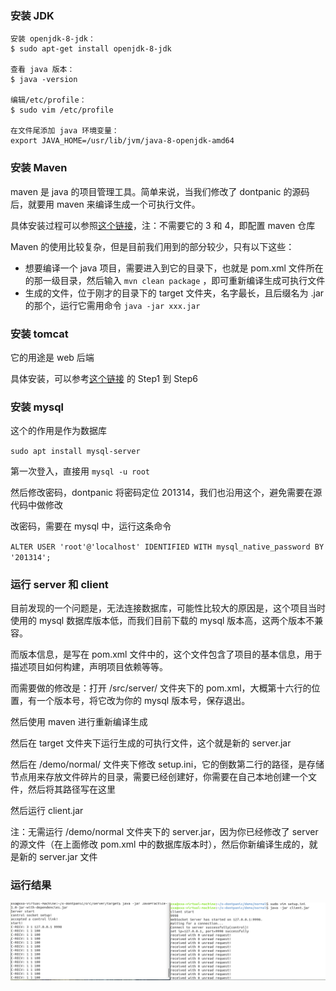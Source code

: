 ### 安装 JDK

```shell
安装 openjdk-8-jdk：
$ sudo apt-get install openjdk-8-jdk

查看 java 版本：
$ java -version

编辑/etc/profile：
$ sudo vim /etc/profile

在文件尾添加 java 环境变量：
export JAVA_HOME=/usr/lib/jvm/java-8-openjdk-amd64
```



### 安装 Maven

maven 是 java 的项目管理工具。简单来说，当我们修改了 dontpanic 的源码后，就要用 maven 来编译生成一个可执行文件。

具体安装过程可以参照[这个链接](https://www.shuzhiduo.com/A/pRdBwwE2zn/)，注：不需要它的 3 和 4，即配置 maven 仓库

Maven 的使用比较复杂，但是目前我们用到的部分较少，只有以下这些：

+ 想要编译一个 java 项目，需要进入到它的目录下，也就是 pom.xml 文件所在的那一级目录，然后输入 `mvn clean package` ，即可重新编译生成可执行文件
+ 生成的文件，位于刚才的目录下的 target 文件夹，名字最长，且后缀名为 .jar 的那个，运行它需用命令 `java -jar xxx.jar`



### 安装 tomcat

它的用途是 web 后端

具体安装，可以参考[这个链接](https://blog.csdn.net/gbz2000/article/details/115103722) 的 Step1 到 Step6



### 安装 mysql

这个的作用是作为数据库

`sudo apt install mysql-server`

第一次登入，直接用 `mysql -u root`

然后修改密码，dontpanic 将密码定位 201314，我们也沿用这个，避免需要在源代码中做修改

改密码，需要在 mysql 中，运行这条命令 

`ALTER USER 'root'@'localhost' IDENTIFIED WITH mysql_native_password BY '201314';`



### 运行 server 和 client

目前发现的一个问题是，无法连接数据库，可能性比较大的原因是，这个项目当时使用的 mysql 数据库版本低，而我们目前下载的 mysql 版本高，这两个版本不兼容。

而版本信息，是写在 pom.xml 文件中的，这个文件包含了项目的基本信息，用于描述项目如何构建，声明项目依赖等等。

而需要做的修改是：打开 /src/server/ 文件夹下的 pom.xml，大概第十六行的位置，有一个版本号，将它改为你的 mysql 版本号，保存退出。

然后使用 maven 进行重新编译生成

然后在 target 文件夹下运行生成的可执行文件，这个就是新的 server.jar

然后在 /demo/normal/ 文件夹下修改 setup.ini，它的倒数第二行的路径，是存储节点用来存放文件碎片的目录，需要已经创建好，你需要在自己本地创建一个文件，然后将其路径写在这里

然后运行 client.jar 

注：无需运行 /demo/normal 文件夹下的 server.jar，因为你已经修改了 server 的源文件（在上面修改 pom.xml 中的数据库版本时），然后你新编译生成的，就是新的 server.jar 文件



### 运行结果

![image-20220508164054394](image\非容器化dontpanic运行结果.png)